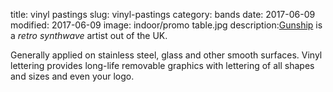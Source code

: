 title: vinyl pastings
slug: vinyl-pastings
category: bands
date: 2017-06-09
modified: 2017-06-09
image: indoor/promo table.jpg
description:[Gunship](https://www.gunshipmusic.com/) is a *retro synthwave* artist out of the UK.

Generally applied on stainless steel, glass and other smooth surfaces. Vinyl lettering provides long-life removable graphics with lettering of all shapes and sizes and even your logo.
